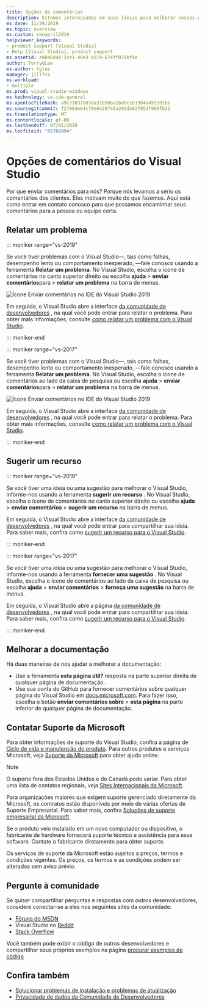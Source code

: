 ```yaml
---
title: Opções de comentários
description: Estamos interessados em suas ideias para melhorar nossos produtos e documentação. Aqui está como enviar comentários.
ms.date: 11/20/2019
ms.topic: overview
ms.custom: seoapril2019
helpviewer_keywords:
- product support [Visual Studio]
- Help [Visual Studio], product support
ms.assetid: e0846d4d-2ce1-48e3-b219-674ff070bf4e
author: TerryGLee
ms.author: tglee
manager: jillfra
ms.workload:
- multiple
ms.prod: visual-studio-windows
ms.technology: vs-ide-general
ms.openlocfilehash: a9c71837b83aa31b56ba1bd8ccb3384e4552d1be
ms.sourcegitcommit: f27084e64c79e6428746a20dda92795df996fb31
ms.translationtype: MT
ms.contentlocale: pt-BR
ms.lasthandoff: 07/01/2020
ms.locfileid: "85769994"
---
```

# <a name="visual-studio-feedback-options"></a>Opções de comentários do Visual Studio

Por que enviar comentários para nós? Porque nós levamos a sério os comentários dos clientes. Eles motivam muito do que fazemos. Aqui está como entrar em contato conosco para que possamos encaminhar seus comentários para a pessoa ou equipe certa.

## <a name="report-a-problem"></a>Relatar um problema

::: moniker range="vs-2019"

Se você tiver problemas com o Visual Studio&mdash;, tais como falhas, desempenho lento ou comportamento inesperado, &mdash;fale conosco usando a ferramenta **Relatar um problema**. No Visual Studio, escolha o ícone de comentários no canto superior direito ou escolha **ajuda**  >  **enviar comentários**para  >  **relatar um problema** na barra de menus.

![Ícone Enviar comentários no IDE do Visual Studio 2019](./media/vs-2019/send-feedback-icon.png)

Em seguida, o Visual Studio abre a interface [da comunidade de desenvolvedores](https://developercommunity.visualstudio.com) , na qual você pode entrar para relatar o problema. Para obter mais informações, consulte [como relatar um problema com o Visual Studio](how-to-report-a-problem-with-visual-studio.md).

::: moniker-end

::: moniker range="vs-2017"

Se você tiver problemas com o Visual Studio&mdash;, tais como falhas, desempenho lento ou comportamento inesperado, &mdash;fale conosco usando a ferramenta **Relatar um problema**. No Visual Studio, escolha o ícone de comentários ao lado da caixa de pesquisa ou escolha **ajuda**  >  **enviar comentários**para  >  **relatar um problema** na barra de menus.

![Ícone Enviar comentários no IDE do Visual Studio 2019](./media/send-feedback-icon.png)

Em seguida, o Visual Studio abre a interface [da comunidade de desenvolvedores](https://developercommunity.visualstudio.com) , na qual você pode entrar para relatar o problema. Para obter mais informações, consulte [como relatar um problema com o Visual Studio](how-to-report-a-problem-with-visual-studio.md).

::: moniker-end

## <a name="suggest-a-feature"></a>Sugerir um recurso

::: moniker range="vs-2019"

Se você tiver uma ideia ou uma sugestão para melhorar o Visual Studio, informe-nos usando a ferramenta **sugerir um recurso** . No Visual Studio, escolha o ícone de comentários no canto superior direito ou escolha **ajuda**  >  **enviar comentários**  >  **sugerir um recurso** na barra de menus.

Em seguida, o Visual Studio abre a interface [da comunidade de desenvolvedores](https://developercommunity.visualstudio.com) , na qual você pode entrar para compartilhar sua ideia. Para saber mais, confira como [sugerir um recurso para o Visual Studio](suggest-a-feature.md).

::: moniker-end

::: moniker range="vs-2017"

Se você tiver uma ideia ou uma sugestão para melhorar o Visual Studio, informe-nos usando a ferramenta **fornecer uma sugestão** . No Visual Studio, escolha o ícone de comentários ao lado da caixa de pesquisa ou escolha **ajuda**  >  **enviar comentários**  >  **forneça uma sugestão** na barra de menus.

Em seguida, o Visual Studio abre a página [da comunidade de desenvolvedores](https://developercommunity.visualstudio.com) , na qual você pode entrar para compartilhar sua ideia. Para saber mais, confira como [sugerir um recurso para o Visual Studio](suggest-a-feature.md).

::: moniker-end

## <a name="improve-the-documentation"></a>Melhorar a documentação

Há duas maneiras de nos ajudar a melhorar a documentação:

* Use a ferramenta **esta página útil?** resposta na parte superior direita de qualquer página de documentação.
* Use sua conta do GitHub para fornecer comentários sobre qualquer página do Visual Studio em [docs.microsoft.com](/visualstudio/). Para fazer isso, escolha o botão **enviar comentários sobre**  >  **esta página** na parte inferior de qualquer página de documentação.

## <a name="contact-microsoft-support"></a>Contatar Suporte da Microsoft

Para obter informações de suporte do Visual Studio, confira a página de [Ciclo de vida e manutenção do produto](/visualstudio/releases/2019/servicing/). Para outros produtos e serviços Microsoft, veja [Suporte da Microsoft](https://support.microsoft.com/) para obter ajuda online.

> [!NOTE]
> O suporte fora dos Estados Unidos e do Canadá pode variar. Para obter uma lista de contatos regionais, veja [Sites Internacionais da Microsoft](https://www.microsoft.com/worldwide/).

Para organizações maiores que exigem suporte gerenciado diretamente da Microsoft, os contratos estão disponíveis por meio de várias ofertas de Suporte Empresarial. Para saber mais, confira [Soluções de suporte empresarial da Microsoft](https://www.microsoft.com/industry/services/support).

Se o produto veio instalado em um novo computador ou dispositivo, o fabricante de hardware fornecerá suporte técnico e assistência para esse software. Contate o fabricante diretamente para obter suporte.

Os serviços de suporte da Microsoft estão sujeitos a preços, termos e condições vigentes. Os preços, os termos e as condições podem ser alterados sem aviso prévio.

## <a name="ask-the-community"></a>Pergunte à comunidade

Se quiser compartilhar perguntas e respostas com outros desenvolvedores, considere conectar-se a eles nos seguintes sites da comunidade:

* [Fóruns do MSDN](https://social.msdn.microsoft.com/Forums/home)
* Visual Studio no [Reddit](https://www.reddit.com/r/VisualStudio/)
* [Stack Overflow](https://stackoverflow.com/search?q=visual+studio+-code)

Você também pode exibir o código de outros desenvolvedores e compartilhar seus próprios exemplos na página [procurar exemplos de código](/samples/browse/) .

## <a name="see-also"></a>Confira também

* [Solucionar problemas de instalação e problemas de atualização](../install/troubleshooting-installation-issues.md)
* [Privacidade de dados da Comunidade de Desenvolvedores](developer-community-privacy.md)
